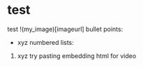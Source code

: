 # test 
test
!(my_image)[imageurl]
bullet points:
- xyz
numbered lists:
1. xyz
try pasting embedding html for video
